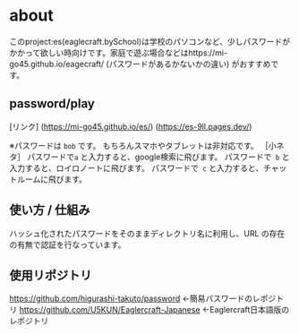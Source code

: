 # about
このproject:es(eaglecraft.bySchool)は学校のパソコンなど、少しパスワードがかかって欲しい時向けです。家庭で遊ぶ場合などはhttps://mi-go45.github.io/eagecraft/ (パスワードがあるかないかの違い)
がおすすめです。

## password/play
[リンク] (https://mi-go45.github.io/es/)
(https://es-9ll.pages.dev/)

※パスワードは `bob` です。
もちろんスマホやタブレットは非対応です。
［小ネタ］
パスワードで`a` と入力すると、google検索に飛びます。
パスワードで` b` と入力すると、ロイロノートに飛びます。
パスワードで` c` と入力すると、チャットルームに飛びます。
## 使い方 / 仕組み
ハッシュ化されたパスワードをそのままディレクトリ名に利用し、URL の存在の有無で認証を行なっています。

## 使用リポジトリ
https://github.com/higurashi-takuto/password ←簡易パスワードのレポジトリ
https://github.com/U5KUN/Eaglercraft-Japanese ←Eaglercraft日本語版のレポジトリ
